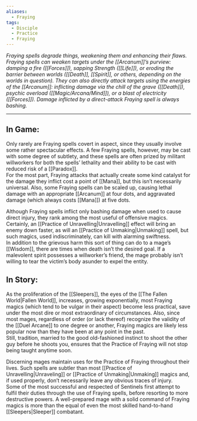 ```yaml
---
aliases:
  - Fraying
tags:
  - Disciple
  - Practice
  - Fraying
---
```


_Fraying spells degrade things, weakening them and enhancing their flaws. Fraying spells can weaken targets under the [[Arcanum]]’s purview: damping a fire ([[Forces]]), sapping Strength ([[Life]]), or eroding the barrier between worlds ([[Death]], [[Spirit]], or others, depending on the worlds in question). They can also directly attack targets using the energies of the [[Arcanum]]: inflicting damage via the chill of the grave ([[Death]]), psychic overload ([[Magic/Arcana/Mind]]), or a blast of electricity ([[Forces]]). Damage inflicted by a direct-attack Fraying spell is always bashing._

---

## In Game:

Only rarely are Fraying spells covert in aspect, since they usually involve some rather spectacular effects. A few Fraying spells, however, may be cast with some degree of subtlety, and these spells are often prized by militant willworkers for both the spells’ lethality and their ability to be cast with reduced risk of a [[Paradox]].\
For the most part, Fraying attacks that actually create some kind catalyst for the damage they inflict cost a point of [[Mana]], but this isn’t necessarily universal. Also, some Fraying spells can be scaled up, causing lethal damage with an appropriate [[Arcanum]] at four dots, and aggravated damage (which always costs [[Mana]]) at five dots.  
  
Although Fraying spells inflict only bashing damage when used to cause direct injury, they rank among the most useful of offensive magics. Certainly, an [[Practice of Unravelling|Unravelling]] effect will bring an enemy down faster, as will an [[Practice of Unmaking|Unmaking]] spell, but such magics, used indiscriminately, can kill with alarming swiftness.\
In addition to the grievous harm this sort of thing can do to a mage’s [[Wisdom]], there are times when death isn’t the desired goal. If a malevolent spirit possesses a willworker’s friend, the mage probably isn’t willing to tear the victim’s body asunder to expel the entity.

## In Story:

As the proliferation of the [[Sleepers]], the eyes of the [[The Fallen World|Fallen World]], increases, growing exponentially, most Fraying magics (which tend to be vulgar in their aspect) become less practical, save under the most dire or most extraordinary of circumstances. Also, since most mages, regardless of order (or lack thereof) recognize the validity of the [[Duel Arcane]] to one degree or another, Fraying magics are likely less popular now than they have been at any point in the past.\
Still, tradition, married to the good old-fashioned instinct to shoot the other guy before he shoots you, ensures that the Practice of Fraying will not stop being taught anytime soon. 
  
Discerning mages maintain uses for the Practice of Fraying throughout their lives. Such spells are subtler than most [[Practice of Unravelling|Unraveling]] or [[Practice of Unmaking|Unmaking]] magics and, if used properly, don’t necessarily leave any obvious traces of injury.\
Some of the most successful and respected of Sentinels first attempt to fulfil their duties through the use of Fraying spells, before resorting to more destructive powers. A well-prepared mage with a solid command of Fraying magics is more than the equal of even the most skilled hand-to-hand [[Sleepers|Sleeper]] combatant.